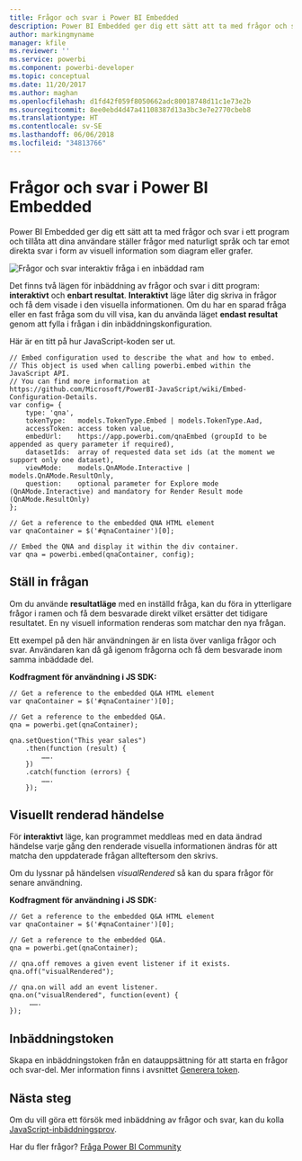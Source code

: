 ```yaml
---
title: Frågor och svar i Power BI Embedded
description: Power BI Embedded ger dig ett sätt att ta med frågor och svar i ett program och tillåta dina användare att ställa frågor med naturligt språk.
author: markingmyname
manager: kfile
ms.reviewer: ''
ms.service: powerbi
ms.component: powerbi-developer
ms.topic: conceptual
ms.date: 11/20/2017
ms.author: maghan
ms.openlocfilehash: d1fd42f059f8050662adc80018748d11c1e73e2b
ms.sourcegitcommit: 8ee0ebd4d47a41108387d13a3bc3e7e2770cbeb8
ms.translationtype: HT
ms.contentlocale: sv-SE
ms.lasthandoff: 06/06/2018
ms.locfileid: "34813766"
---
```

# <a name="qa-in-power-bi-embedded"></a>Frågor och svar i Power BI Embedded
Power BI Embedded ger dig ett sätt att ta med frågor och svar i ett program och tillåta att dina användare ställer frågor med naturligt språk och tar emot direkta svar i form av visuell information som diagram eller grafer.

![Frågor och svar interaktiv fråga i en inbäddad ram](media/qanda/embedded-qanda.gif)

Det finns två lägen för inbäddning av frågor och svar i ditt program: **interaktivt** och **enbart resultat**. **Interaktivt** läge låter dig skriva in frågor och få dem visade i den visuella informationen. Om du har en sparad fråga eller en fast fråga som du vill visa, kan du använda läget **endast resultat** genom att fylla i frågan i din inbäddningskonfiguration.

Här är en titt på hur JavaScript-koden ser ut.

```
// Embed configuration used to describe the what and how to embed.
// This object is used when calling powerbi.embed within the JavaScript API.
// You can find more information at https://github.com/Microsoft/PowerBI-JavaScript/wiki/Embed-Configuration-Details.
var config= {
    type: 'qna',
    tokenType:   models.TokenType.Embed | models.TokenType.Aad,
    accessToken: access token value,
    embedUrl:    https://app.powerbi.com/qnaEmbed (groupId to be appended as query parameter if required),
    datasetIds:  array of requested data set ids (at the moment we support only one dataset),
    viewMode:    models.QnAMode.Interactive | models.QnAMode.ResultOnly,
    question:    optional parameter for Explore mode (QnAMode.Interactive) and mandatory for Render Result mode (QnAMode.ResultOnly)
};

// Get a reference to the embedded QNA HTML element
var qnaContainer = $('#qnaContainer')[0];

// Embed the QNA and display it within the div container.
var qna = powerbi.embed(qnaContainer, config);
```

## <a name="set-question"></a>Ställ in frågan
Om du använde **resultatläge** med en inställd fråga, kan du föra in ytterligare frågor i ramen och få dem besvarade direkt vilket ersätter det tidigare resultatet. En ny visuell information renderas som matchar den nya frågan.

Ett exempel på den här användningen är en lista över vanliga frågor och svar. Användaren kan då gå igenom frågorna och få dem besvarade inom samma inbäddade del.

**Kodfragment för användning i JS SDK:**  

```        
// Get a reference to the embedded Q&A HTML element
var qnaContainer = $('#qnaContainer')[0];

// Get a reference to the embedded Q&A.
qna = powerbi.get(qnaContainer);

qna.setQuestion("This year sales")
    .then(function (result) {
        …….
    })
    .catch(function (errors) {
        …….
    });
```

## <a name="visual-rendered-event"></a>Visuellt renderad händelse
För **interaktivt** läge, kan programmet meddleas med en data ändrad händelse varje gång den renderade visuella informationen ändras för att matcha den uppdaterade frågan allteftersom den skrivs.

Om du lyssnar på händelsen *visualRendered* så kan du spara frågor för senare användning. 

**Kodfragment för användning i JS SDK:**  

```
// Get a reference to the embedded Q&A HTML element
var qnaContainer = $('#qnaContainer')[0];

// Get a reference to the embedded Q&A.
qna = powerbi.get(qnaContainer);

// qna.off removes a given event listener if it exists.
qna.off("visualRendered");

// qna.on will add an event listener.
qna.on("visualRendered", function(event) {
     …….
});
```

## <a name="embed-token"></a>Inbäddningstoken
Skapa en inbäddningstoken från en datauppsättning för att starta en frågor och svar-del. Mer information finns i avsnittet [Generera token](https://docs.microsoft.com/rest/api/power-bi/embedtoken).

## <a name="next-steps"></a>Nästa steg
Om du vill göra ett försök med inbäddning av frågor och svar, kan du kolla [JavaScript-inbäddningsprov](https://microsoft.github.io/PowerBI-JavaScript/demo/).

Har du fler frågor? [Fråga Power BI Community](http://community.powerbi.com/)

